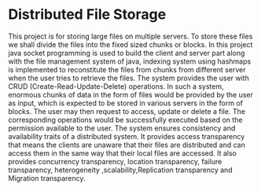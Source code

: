 # Distributed File Storage

This project is for storing large files on multiple servers. To store these files we shall divide the files
into the fixed sized chunks or blocks. In this project java socket programming is used to build the client
and server part along with the file management system of java, indexing system using hashmaps is
implemented to reconstitute the files from chunks from different server when the user tries to retrieve
the files. The system provides the user with CRUD (Create-Read-Update-Delete) operations. In such a
system, enormous chunks of data in the form of files would be provided by the user as input, which is
expected to be stored in various servers in the form of blocks. The user may then request to access,
update or delete a file. The corresponding operations would be successfully executed based on the
permission available to the user. The system ensures consistency and availability traits of a distributed
system. It provides access transparency that means the clients are unaware that their files are distributed
and can access them in the same way that their local files are accessed. It also provides concurrency
transparency, location transparency, failure transparency, heterogeneity ,scalability,Replication
transparency and Migration transparency.

